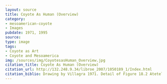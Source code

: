```yaml
---
layout: source
title: Coyote As Human (Overview)
category: 
- mesoamerican-coyote
- Images
pubdate: 1971, 1995
source: 
type: image
tags:
- Coyote as Art
- Coyote and Mesoamerica
img: /sources/img/CoyotesasHuman_Overview.jpg
citation_title: Coyote As Human (Overview)
citation_url: http://132.248.9.34/libroe_2007/1050189_1/Index.html
citation_biblio: Drawing by Villagra 1971. Detail of Figure 18.2 Atetelco. Patio Blanco. Pórtico 1. Murals 5-7. Depicted in La Pintura Mural Prehispánica en México. Teotihuacán. Universidad Nacional Autónoma de México Instituto De Investigaciones Estéticas. Mexico, 1995. Beatriz De La Fuente, editor. http://132.248.9.34/libroe_2007/1050189_1/Index.html Universidad Nacional Autónoma de México Instituto De Investigaciones Estéticas. Mexico, 1995. Beatriz De La Fuente, editor. http://132.248.9.34/libroe_2007/1050189_1/Index.html
---
```

